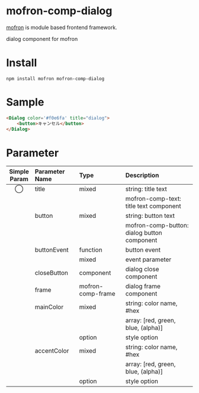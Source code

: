 # mofron-comp-dialog
[mofron](https://mofron.github.io/mofron/) is module based frontend framework.

dialog component for mofron


# Install
```
npm install mofron mofron-comp-dialog
```

# Sample
```html
<Dialog color='#f0e6fa' title="dialog">
    <button>キャンセル</button>
</Dialog>
```
# Parameter

|Simple<br>Param | Parameter Name | Type | Description |
|:--------------:|:---------------|:-----|:------------|
| ◯  | title | mixed | string: title text |
| | | | mofron-comp-text: title text component |
| | button | mixed | string: button text |
| | | | mofron-comp-button: dialog button component |
| | buttonEvent | function | button event |
| | | mixed | event parameter |
| | closeButton | component | dialog close component |
| | frame | mofron-comp-frame | dialog frame component |
| | mainColor | mixed | string: color name, #hex |
| | | | array: [red, green, blue, (alpha)] |
| | | option | style option |
| | accentColor | mixed | string: color name, #hex |
| | | | array: [red, green, blue, (alpha)] |
| | | option | style option |

